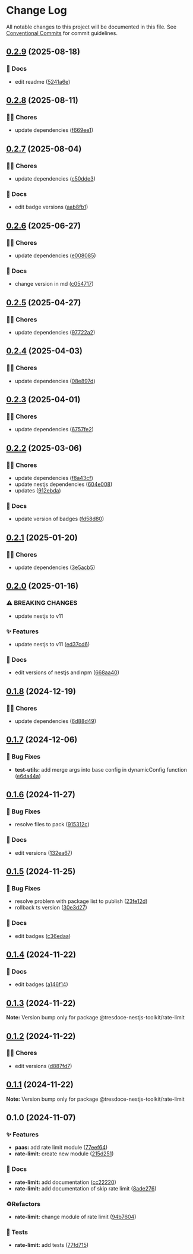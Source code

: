 # Change Log

All notable changes to this project will be documented in this file.
See [Conventional Commits](https://conventionalcommits.org) for commit guidelines.

## [0.2.9](https://github.com/tresdoce/tresdoce-nestjs-toolkit/compare/@tresdoce-nestjs-toolkit/rate-limit@0.2.8...@tresdoce-nestjs-toolkit/rate-limit@0.2.9) (2025-08-18)

### 📝 Docs

- edit readme ([5241a6e](https://github.com/tresdoce/tresdoce-nestjs-toolkit/commit/5241a6e2217d042bf0e4e2cc1a24274dfd8d1d7e))

## [0.2.8](https://github.com/tresdoce/tresdoce-nestjs-toolkit/compare/@tresdoce-nestjs-toolkit/rate-limit@0.2.7...@tresdoce-nestjs-toolkit/rate-limit@0.2.8) (2025-08-11)

### 👨‍💻 Chores

- update dependencies ([f669ee1](https://github.com/tresdoce/tresdoce-nestjs-toolkit/commit/f669ee1bfda920e9d05fa165c66a6fbc60cba900))

## [0.2.7](https://github.com/tresdoce/tresdoce-nestjs-toolkit/compare/@tresdoce-nestjs-toolkit/rate-limit@0.2.6...@tresdoce-nestjs-toolkit/rate-limit@0.2.7) (2025-08-04)

### 👨‍💻 Chores

- update dependencies ([c50dde3](https://github.com/tresdoce/tresdoce-nestjs-toolkit/commit/c50dde39ebad1ef88cf9e5ccb3895c24319213c8))

### 📝 Docs

- edit badge versions ([aab8fb1](https://github.com/tresdoce/tresdoce-nestjs-toolkit/commit/aab8fb164d2e2ebb4c953e0dc17a9c8ca2856705))

## [0.2.6](https://github.com/tresdoce/tresdoce-nestjs-toolkit/compare/@tresdoce-nestjs-toolkit/rate-limit@0.2.5...@tresdoce-nestjs-toolkit/rate-limit@0.2.6) (2025-06-27)

### 👨‍💻 Chores

- update dependencies ([e008085](https://github.com/tresdoce/tresdoce-nestjs-toolkit/commit/e0080853117fe477ad0ac67c38e14a70f62e88cf))

### 📝 Docs

- change version in md ([c054717](https://github.com/tresdoce/tresdoce-nestjs-toolkit/commit/c054717fb545e5e1f9c593949c727bea70864b60))

## [0.2.5](https://github.com/tresdoce/tresdoce-nestjs-toolkit/compare/@tresdoce-nestjs-toolkit/rate-limit@0.2.4...@tresdoce-nestjs-toolkit/rate-limit@0.2.5) (2025-04-27)

### 👨‍💻 Chores

- update dependencies ([97722a2](https://github.com/tresdoce/tresdoce-nestjs-toolkit/commit/97722a2e1f62185ca58ef557471d8c72669d7c48))

## [0.2.4](https://github.com/tresdoce/tresdoce-nestjs-toolkit/compare/@tresdoce-nestjs-toolkit/rate-limit@0.2.3...@tresdoce-nestjs-toolkit/rate-limit@0.2.4) (2025-04-03)

### 👨‍💻 Chores

- update dependencies ([08e897d](https://github.com/tresdoce/tresdoce-nestjs-toolkit/commit/08e897dcb804db70d4e412edccc8b9b97bba099c))

## [0.2.3](https://github.com/tresdoce/tresdoce-nestjs-toolkit/compare/@tresdoce-nestjs-toolkit/rate-limit@0.2.2...@tresdoce-nestjs-toolkit/rate-limit@0.2.3) (2025-04-01)

### 👨‍💻 Chores

- update dependencies ([6757fe2](https://github.com/tresdoce/tresdoce-nestjs-toolkit/commit/6757fe252f591b5711fa67e4ac1240bbbb25e9bd))

## [0.2.2](https://github.com/tresdoce/tresdoce-nestjs-toolkit/compare/@tresdoce-nestjs-toolkit/rate-limit@0.2.1...@tresdoce-nestjs-toolkit/rate-limit@0.2.2) (2025-03-06)

### 👨‍💻 Chores

- update dependencies ([f8a43cf](https://github.com/tresdoce/tresdoce-nestjs-toolkit/commit/f8a43cff15bc43f2136a6e44c3561b3f0c6d2df7))
- update nestjs dependencies ([604e008](https://github.com/tresdoce/tresdoce-nestjs-toolkit/commit/604e0083794c0c3b233edc0fb43c28a8214445d0))
- updates ([912ebda](https://github.com/tresdoce/tresdoce-nestjs-toolkit/commit/912ebda4a2b5b3ebc3fa7e7561b93d159703eca7))

### 📝 Docs

- update version of badges ([fd58d80](https://github.com/tresdoce/tresdoce-nestjs-toolkit/commit/fd58d80d86ed8dde91bb012c837e6083298e5b2f))

## [0.2.1](https://github.com/tresdoce/tresdoce-nestjs-toolkit/compare/@tresdoce-nestjs-toolkit/rate-limit@0.2.0...@tresdoce-nestjs-toolkit/rate-limit@0.2.1) (2025-01-20)

### 👨‍💻 Chores

- update dependencies ([3e5acb5](https://github.com/tresdoce/tresdoce-nestjs-toolkit/commit/3e5acb573ec2a428b55fb72c8700699e2ef54266))

## [0.2.0](https://github.com/tresdoce/tresdoce-nestjs-toolkit/compare/@tresdoce-nestjs-toolkit/rate-limit@0.1.8...@tresdoce-nestjs-toolkit/rate-limit@0.2.0) (2025-01-16)

### ⚠ BREAKING CHANGES

- update nestjs to v11

### ✨ Features

- update nestjs to v11 ([ed37cd6](https://github.com/tresdoce/tresdoce-nestjs-toolkit/commit/ed37cd6ca7f461c2104eb706dcf7e3d940d1d480))

### 📝 Docs

- edit versions of nestjs and npm ([668aa40](https://github.com/tresdoce/tresdoce-nestjs-toolkit/commit/668aa40d7456f373103948e57e6e73344599273d))

## [0.1.8](https://github.com/tresdoce/tresdoce-nestjs-toolkit/compare/@tresdoce-nestjs-toolkit/rate-limit@0.1.7...@tresdoce-nestjs-toolkit/rate-limit@0.1.8) (2024-12-19)

### 👨‍💻 Chores

- update dependencies ([6d88d49](https://github.com/tresdoce/tresdoce-nestjs-toolkit/commit/6d88d49a94dbc8f0098fc3681559347747f94bcb))

## [0.1.7](https://github.com/tresdoce/tresdoce-nestjs-toolkit/compare/@tresdoce-nestjs-toolkit/rate-limit@0.1.6...@tresdoce-nestjs-toolkit/rate-limit@0.1.7) (2024-12-06)

### 🐛 Bug Fixes

- **test-utils:** add merge args into base config in dynamicConfig function ([e6da44a](https://github.com/tresdoce/tresdoce-nestjs-toolkit/commit/e6da44ac2f939bcae4e755ee2fd5bc847db239f4))

## [0.1.6](https://github.com/tresdoce/tresdoce-nestjs-toolkit/compare/@tresdoce-nestjs-toolkit/rate-limit@0.1.5...@tresdoce-nestjs-toolkit/rate-limit@0.1.6) (2024-11-27)

### 🐛 Bug Fixes

- resolve files to pack ([915312c](https://github.com/tresdoce/tresdoce-nestjs-toolkit/commit/915312cc2c280ea72dd5f95075e87a9f890e6118))

### 📝 Docs

- edit versions ([132ea67](https://github.com/tresdoce/tresdoce-nestjs-toolkit/commit/132ea674f400580abf70a7e3fb55322d7320ec1e))

## [0.1.5](https://github.com/tresdoce/tresdoce-nestjs-toolkit/compare/@tresdoce-nestjs-toolkit/rate-limit@0.1.4...@tresdoce-nestjs-toolkit/rate-limit@0.1.5) (2024-11-25)

### 🐛 Bug Fixes

- resolve problem with package list to publish ([23fe12d](https://github.com/tresdoce/tresdoce-nestjs-toolkit/commit/23fe12d184ff87a6d51b43aaab56320fec9da75d))
- rollback ts version ([30e3d27](https://github.com/tresdoce/tresdoce-nestjs-toolkit/commit/30e3d2746cd4c336f7b867d10c789b1f5cc47028))

### 📝 Docs

- edit badges ([c36edaa](https://github.com/tresdoce/tresdoce-nestjs-toolkit/commit/c36edaaf3632f7d991e3feada01e87b76b9adcba))

## [0.1.4](https://github.com/tresdoce/tresdoce-nestjs-toolkit/compare/@tresdoce-nestjs-toolkit/rate-limit@0.1.3...@tresdoce-nestjs-toolkit/rate-limit@0.1.4) (2024-11-22)

### 📝 Docs

- edit badges ([a146f14](https://github.com/tresdoce/tresdoce-nestjs-toolkit/commit/a146f147b7cc5ecf8a5230760457efff9fec4c0a))

## [0.1.3](https://github.com/tresdoce/tresdoce-nestjs-toolkit/compare/@tresdoce-nestjs-toolkit/rate-limit@0.1.2...@tresdoce-nestjs-toolkit/rate-limit@0.1.3) (2024-11-22)

**Note:** Version bump only for package @tresdoce-nestjs-toolkit/rate-limit

## [0.1.2](https://github.com/tresdoce/tresdoce-nestjs-toolkit/compare/@tresdoce-nestjs-toolkit/rate-limit@0.1.1...@tresdoce-nestjs-toolkit/rate-limit@0.1.2) (2024-11-22)

### 👨‍💻 Chores

- edit versions ([d887fd7](https://github.com/tresdoce/tresdoce-nestjs-toolkit/commit/d887fd7dab236d6bac2e70192c346207b777c0ac))

## [0.1.1](https://github.com/tresdoce/tresdoce-nestjs-toolkit/compare/@tresdoce-nestjs-toolkit/rate-limit@0.1.0...@tresdoce-nestjs-toolkit/rate-limit@0.1.1) (2024-11-22)

**Note:** Version bump only for package @tresdoce-nestjs-toolkit/rate-limit

## 0.1.0 (2024-11-07)

### ✨ Features

- **paas:** add rate limit module ([77eef64](https://github.com/tresdoce/tresdoce-nestjs-toolkit/commit/77eef6453c98504efd5cd8fc1332f16feb1626e4))
- **rate-limit:** create new module ([215d251](https://github.com/tresdoce/tresdoce-nestjs-toolkit/commit/215d25154b841b9e76bf463a4b49a3ea9b27a46c))

### 📝 Docs

- **rate-limit:** add documentation ([cc22220](https://github.com/tresdoce/tresdoce-nestjs-toolkit/commit/cc222205b11c51ca979781c3c3a7990329b32008))
- **rate-limit:** add documentation of skip rate limit ([8ade276](https://github.com/tresdoce/tresdoce-nestjs-toolkit/commit/8ade276e6fecf67cc401224c5d1aab4f1a5c3d39))

### ♻️Refactors

- **rate-limit:** change module of rate limit ([94b7604](https://github.com/tresdoce/tresdoce-nestjs-toolkit/commit/94b760460e3d08ddfcf4cd5f156a48b2e737271a))

### 🧪 Tests

- **rate-limit:** add tests ([77fd715](https://github.com/tresdoce/tresdoce-nestjs-toolkit/commit/77fd715ca4d471ba812a6620337e36aaf697d64e))
